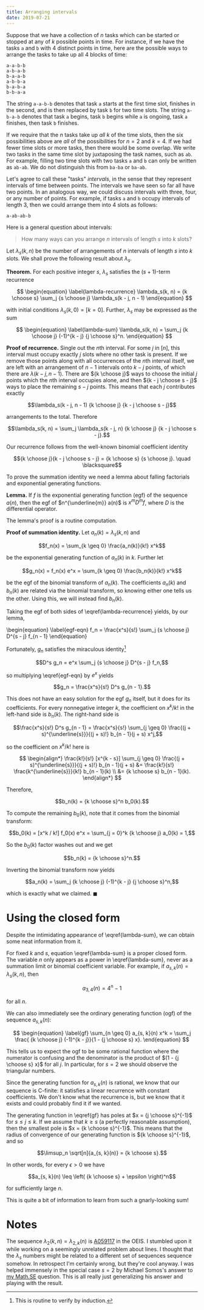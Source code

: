 ```yaml
---
title: Arranging intervals
date: 2019-07-21
---
```


Suppose that we have a collection of $n$ tasks which can be started or stopped
at any of $k$ possible points in time. For instance, if we have the tasks `a`
and `b` with 4 distinct points in time, here are the possible ways to arrange
the tasks to take up all 4 blocks of time:

    a-a-b-b
    a-b-a-b
    b-a-a-b
    a-b-b-a
    b-a-b-a
    b-b-a-a

The string `a-a-b-b` denotes that task `a` starts at the first time slot,
finishes in the second, and is then replaced by task `b` for two time slots.
The string `a-b-a-b` denotes that task `a` begins, task `b` begins while `a` is
ongoing, task `a` finishes, then task `b` finishes.

If we require that the $n$ tasks take up *all* $k$ of the time slots, then the
six possibilities above are *all* of the possibilities for $n = 2$ and $k = 4$.
If we had fewer time slots or more tasks, then there would be some overlap. We
write two tasks in the same time slot by juxtaposing the task names, such as
`ab`. For example, filling two time slots with two tasks `a` and `b` can only
be written as `ab-ab`. We do not distinguish this from `ba-ba` or `ba-ab`.

Let's agree to call these "tasks" *intervals*, in the sense that they represent
intervals of time between points. The intervals we have seen so far all have
two points. In an analogous way, we could discuss intervals with three, four,
or any number of points. For example, if tasks `a` and `b` occupy intervals of
length 3, then we could arrange them into 4 slots as follows:

    a-ab-ab-b

Here is a general question about intervals:

> How many ways can you arrange $n$ intervals of length $s$ into $k$ slots?

Let $\lambda_s(k, n)$ be the number of arrangements of $n$ intervals of length
$s$ into $k$ slots. We shall prove the following result about $\lambda_s$.

**Theorem.** For each positive integer $s$, $\lambda_s$ satisfies the
$(s + 1)$-term recurrence

$$
\begin{equation}
    \label{lambda-recurrence}
    \lambda_s(k, n) = {k \choose s} \sum_j {s \choose j} \lambda_s(k - j, n - 1)
\end{equation}
$$

with initial conditions $\lambda_s(k, 0) = [k = 0]$. Further, $\lambda_s$ may
be expressed as the sum


$$
\begin{equation}
    \label{lambda-sum}
    \lambda_s(k, n) = \sum_j {k \choose j} (-1)^{k - j} {j \choose s}^n.
\end{equation}
$$

**Proof of recurrence.** Single out the $n$th interval. For some $j$ in $[n]$,
this interval must occupy exactly $j$ slots where no other task is present. If
we remove those points along with all occurrences of the $n$th interval itself,
we are left with an arrangement of $n - 1$ intervals onto $k - j$ points, of
which there are $\lambda(k - j, n - 1)$. There are ${k \choose j}$ ways to
choose the initial $j$ points which the $n$th interval occupies alone, and then
${k - j \choose s - j}$ ways to place the remaining $s - j$ points. This means
that each $j$ contributes exactly

$$\lambda_s(k - j, n - 1) {k \choose j} {k - j \choose s - j}$$

arrangements to the total. Therefore

$$\lambda_s(k, n) = \sum_j \lambda_s(k - j, n) {k \choose j} {k - j \choose s - j}.$$

Our recurrence follows from the well-known binomial coefficient identity

$${k \choose j}{k - j \choose s - j} = {k \choose s} {s \choose j}. \quad \blacksquare$$

To prove the summation identity we need a lemma about falling factorials and
exponential generating functions.

**Lemma.** If $f$ is the exponential generating function (egf) of the sequence
$a(n)$, then the egf of $n^{\underline{m}} a(n)$ is $x^m D^m f$, where $D$ is
the differential operator.

The lemma's proof is a routine computation.

**Proof of summation identity.** Let $a_n(k) = \lambda_s(k, n)$ and

$$f_n(x) = \sum_{k \geq 0} \frac{a_n(k)}{k!} x^k$$

be the exponential generating function of $a_n(k)$ in $k$. Further let

$$g_n(x) = f_n(x) e^x = \sum_{k \geq 0} \frac{b_n(k)}{k!} x^k$$

be the egf of the binomial transform of $a_n(k)$. The coefficients $a_n(k)$ and
$b_n(k)$ are related via the binomial transform, so knowing either one tells us
the other. Using this, we will instead find $b_n(k)$.

Taking the egf of both sides of \eqref{lambda-recurrence} yields, by our lemma,

\begin{equation}
    \label{egf-eqn}
    f_n = \frac{x^s}{s!} \sum_j {s \choose j} D^{s - j} f_{n - 1}
\end{equation}

Fortunately, $g_n$ satisfies the miraculous identity[^g-identity]

[^g-identity]: This is routine to verify by induction.

$$D^s g_n = e^x \sum_j {s \choose j} D^{s - j} f_n,$$

so multiplying \eqref{egf-eqn} by $e^x$ yields

$$g_n = \frac{x^s}{s!} D^s g_{n - 1}.$$

This does not have an easy solution for the egf $g_n$ itself, but it does for
its coefficients. For every nonnegative integer $k$, the coefficient on $x^k
/ k!$ in the left-hand side is $b_n(k)$. The right-hand side is

$$\frac{x^s}{s!} D^s g_{n - 1}
    = \frac{x^s}{s!}
        \sum_{j \geq 0} \frac{(j + s)^{\underline{s}}}{(j + s)!} b_{n - 1}(j + s) x^j,$$

so the coefficient on $x^k / k!$ here is

$$
\begin{align*}
    \frac{k!}{s!} [x^{k - s}]
        \sum_{j \geq 0} \frac{(j + s)^{\underline{s}}}{(j + s)!} b_{n - 1}(j + s)
        &= \frac{k!}{s!} \frac{k^{\underline{s}}}{k!} b_{n - 1}(k) \\
        &= {k \choose s} b_{n - 1}(k).
\end{align*}
$$

Therefore,

$$b_n(k) = {k \choose s}^n b_0(k).$$

To compute the remaining $b_0(k)$, note that it comes from the binomial
transform:

$$b_0(k) = [x^k / k!] f_0(x) e^x = \sum_{j = 0}^k {k \choose j} a_0(k) = 1,$$

So the $b_0(k)$ factor washes out and we get

$$b_n(k) = {k \choose s}^n.$$

Inverting the binomial transform now yields

$$a_n(k) = \sum_j {k \choose j} (-1)^{k - j} {j \choose s}^n,$$

which is exactly what we claimed. $\blacksquare$

# Using the closed form

Despite the intimidating appearance of \eqref{lambda-sum}, we can obtain some
neat information from it.

For fixed $k$ and $s$, equation \eqref{lambda-sum} is a proper closed form. The
variable $n$ only appears as a power in \eqref{lambda-sum}, never as
a summation limit or binomial coefficient variable. For example, if $a_{s,
k}(n) = \lambda_s(k, n)$, then

$$a_{3, 4}(n) = 4^n - 1$$

for all $n$.

We can also immediately see the ordinary generating function (ogf) of the
sequence $a_{s, k}(n)$:

$$
\begin{equation}
    \label{gf}
    \sum_{n \geq 0} a_{s, k}(n) x^k =
    \sum_j \frac{ {k \choose j} (-1)^{k - j}}{1 - {j \choose s} x}.
\end{equation}
$$

This tells us to expect the ogf to be some rational function where the
numerator is confusing and the denominator is the product of $(1 - {j \choose
s} x)$ for all $j$. In particular, for $s = 2$ we should observe the triangular
numbers.

Since the generating function for $a_{s, k}(n)$ is rational, we know that our
sequence is C-finite: it satisfies a linear recurrence with constant
coefficients. We don't know what the recurrence is, but we know that it exists
and could probably find it if we wanted.

The generating function in \eqref{gf} has poles at $x = {j \choose s}^{-1}$ for
$s \leq j \leq k$. If we assume that $k \geq s$ (a perfectly reasonable
assumption), then the smallest pole is $x = {k \choose s}^{-1}$. This means
that the radius of convergence of our generating function is ${k \choose
s}^{-1}$, and so

$$\limsup_n \sqrt[n]{a_{s, k}(n)} = {k \choose s}.$$

In other words, for every $\epsilon > 0$ we have

$$a_{s, k}(n) \leq \left( {k \choose s} + \epsilon \right)^n$$

for sufficiently large $n$.

This is quite a bit of information to learn from such a gnarly-looking sum!

# Notes

The sequence $\lambda_2(k, n) = \lambda_{2, k}(n)$ is
[A059117](http://oeis.org/A059117) in the OEIS. I stumbled upon it while
working on a seemingly unrelated problem about lines. I thought that the
$\lambda_s$ numbers might be related to a different set of sequences sequence
somehow. In retrospect I'm certainly wrong, but they're cool anyway. I was
helped immensely in the special case $s = 2$ by Michael Somos's answer to [my
Math.SE](https://math.stackexchange.com/questions/3288280/) question. This is
all really just generalizing his answer and playing with the result.
